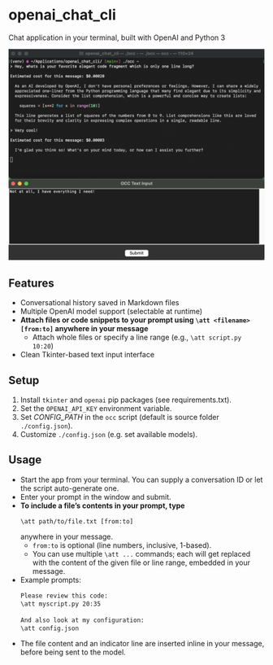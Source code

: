 # openai_chat_cli
Chat application in your terminal, built with OpenAI and Python 3

![openai_chat_cli screenshot](screenshot.png)

## Features

- Conversational history saved in Markdown files
- Multiple OpenAI model support (selectable at runtime)
- **Attach files or code snippets to your prompt using `\att <filename> [from:to]` anywhere in your message**
  - Attach whole files or specify a line range (e.g., `\att script.py 10:20`)
- Clean Tkinter-based text input interface

## Setup

1. Install <code>tkinter</code> and <code>openai</code> pip packages (see requirements.txt).
2. Set the <code>OPENAI_API_KEY</code> environment variable.
3. Set _CONFIG_PATH_ in the <code>occ</code> script (default is source folder <code>./config.json</code>).
4. Customize <code>./config.json</code> (e.g. set available models).

## Usage

- Start the app from your terminal. You can supply a conversation ID or let the script auto-generate one.
- Enter your prompt in the window and submit.
- **To include a file’s contents in your prompt, type**  
  ```  
  \att path/to/file.txt [from:to]
  ```
  anywhere in your message.  
   - `from:to` is optional (line numbers, inclusive, 1-based).  
   - You can use multiple `\att ...` commands; each will get replaced with the content of the given file or line range, embedded in your message.
- Example prompts:
  ```
  Please review this code:
  \att myscript.py 20:35

  And also look at my configuration:
  \att config.json
  ```
- The file content and an indicator line are inserted inline in your message, before being sent to the model.